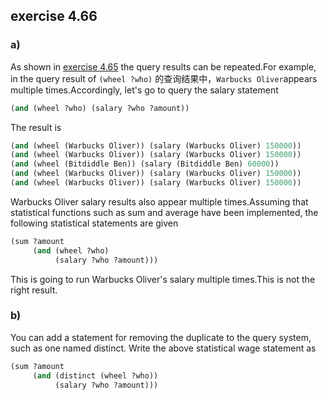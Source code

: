 ## exercise 4.66

### a)

As shown in [exercise 4.65](./4.65.md) the query results can be repeated.For example, in the query result of  `(wheel ?who)` 的查询结果中，`Warbucks Oliver`appears multiple times.Accordingly, let's go to query the salary statement

``` Scheme
(and (wheel ?who) (salary ?who ?amount))
```

The result is

``` Scheme
(and (wheel (Warbucks Oliver)) (salary (Warbucks Oliver) 150000))
(and (wheel (Warbucks Oliver)) (salary (Warbucks Oliver) 150000))
(and (wheel (Bitdiddle Ben)) (salary (Bitdiddle Ben) 60000))
(and (wheel (Warbucks Oliver)) (salary (Warbucks Oliver) 150000))
(and (wheel (Warbucks Oliver)) (salary (Warbucks Oliver) 150000))
```

Warbucks Oliver salary results also appear multiple times.Assuming that statistical functions such as sum and average have been implemented, the following statistical statements are given

``` Scheme
(sum ?amount 
     (and (wheel ?who) 
          (salary ?who ?amount)))
```

This is going to run Warbucks Oliver's salary multiple times.This is not the right result.

### b)

You can add a  statement for removing the duplicate to the query system, such as one named distinct. Write the above statistical wage statement as

``` Scheme
(sum ?amount 
     (and (distinct (wheel ?who))
          (salary ?who ?amount)))
```          
